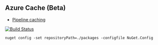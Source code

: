 ## Azure Cache (Beta)

- [Pipeline caching](https://docs.microsoft.com/en-us/azure/devops/pipelines/caching/?view=azure-devops)

[![Build Status](https://dev.azure.com/wk-j/azure-cache/_apis/build/status/wk-j.azure-cache?branchName=master)](https://dev.azure.com/wk-j/azure-cache/_build/latest?definitionId=49&branchName=master)


```
nuget config -set repositoryPath=./packages -configfile NuGet.Config
```